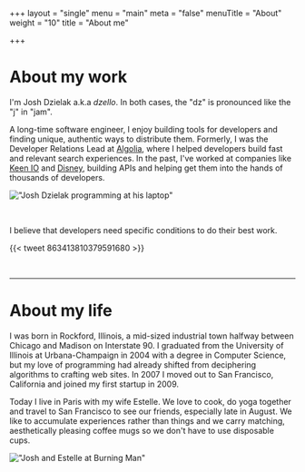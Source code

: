 +++
layout = "single"
menu = "main"
meta = "false"
menuTitle = "About"
weight = "10"
title = "About me"

+++

# About my work

I'm Josh Dzielak a.k.a *dzello*. In both cases, the "dz" is pronounced like the "j" in "jam".

A long-time software engineer, I enjoy building tools for developers and finding unique, authentic ways to distribute them. Formerly, I was the Developer Relations Lead at [Algolia](https://algolia.com/), where I helped developers build fast and relevant search experiences. In the past, I've worked at companies like [Keen IO](https://keen.io/) and [Disney](https://github.com/disney), building APIs and helping get them into the hands of thousands of developers.

!["Josh Dzielak programming at his laptop"](/images/josh-dzielak-programming.jpeg)

<br>

I believe that developers need specific conditions to do their best work.

{{< tweet 863413810379591680 >}}

<br>
<hr>

# About my life

I was born in Rockford, Illinois, a mid-sized industrial town halfway between Chicago and Madison on Interstate 90. I graduated from the University of Illinois at Urbana-Champaign in 2004 with a degree in Computer Science, but my love of programming had already shifted from deciphering algorithms to crafting web sites. In 2007 I moved out to San Francisco, California and joined my first startup in 2009.

Today I live in Paris with my wife Estelle. We love to cook, do yoga together and travel to San Francisco to see our friends, especially late in August. We like to accumulate experiences rather than things and we carry matching, aesthetically pleasing coffee mugs so we don't have to use disposable cups.

!["Josh and Estelle at Burning Man"](/images/josh-estelle-burning-man-2017.jpg)
